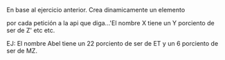 En base al ejercicio anterior. Crea dinamicamente un elemento <p> por cada petición a la api que diga...'El nombre X tiene un Y porciento de ser de Z' etc etc.


EJ: El nombre Abel tiene un 22 porciento de ser de ET y un 6 porciento de ser de MZ.


